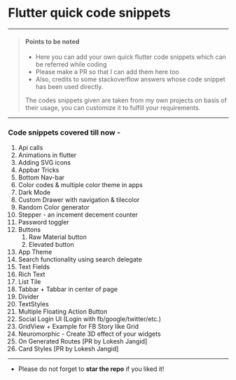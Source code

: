 
# Flutter quick code snippets 

***

> #### Points to be noted
>
> - Here you can add your own quick flutter code snippets which can be referred while coding
> - Please make a PR so that I can add them here too
> -  Also, credits to some stackoverflow answers whose code snippet has been used directly.
> 
>  The codes snippets given are taken from my own projects on basis of their usage, you can customize it to fulfill your requirements.
>  


***

### Code snippets covered till now - 
<ol>
 <li>Api calls</li>
 <li>Animations in flutter</li>
<li>Adding SVG icons</li>
<li>Appbar Tricks</li>
<li>Bottom Nav-bar</li>
<li>Color codes & multiple color theme in apps </li>
<li>Dark Mode</li>
 <li>Custom Drawer with navigation & tilecolor</li>
<li>Random Color generator</li>
<li>Stepper - an incement decement counter</li>
 <li>Password toggler</li>
<li>Buttons
<ol>
<li>Raw Material button</li>
<li>Elevated button</li>
</ol>
</li>
<li>App Theme</li>
<li>Search functionality using search delegate</li>
<li>Text Fields</li>
<li>Rich Text</li>
<li>List Tile</li>
<li>Tabbar + Tabbar in center of page</li>
<li>Divider</li>
<li>TextStyles</li>
<li>Multiple Floating Action Button</li>
<li>Social Login UI (Login with fb/google/twitter/etc.)</li>
<li>GridView + Example for FB Story like Grid</li>
 <li>Neuromorphic - Create 3D effect of your widgets</li>
 <li>On Generated Routes [PR by Lokesh Jangid]</li>
 <li>Card Styles [PR by Lokesh Jangid]</li>
</ol>

***

 * Please do not forget to **star the repo** if you liked it!

